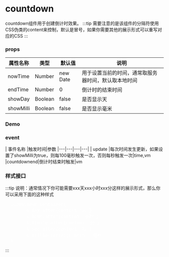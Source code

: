 # countdown

countdown组件用于创建倒计时效果。
:::tip
需要注意的是该组件的分隔符使用CSS伪类的content来控制，默认是冒号，如果你需要其他的展示形式可以重写对应的CSS
:::
### props

| 属性名称  |类型|默认值|说明
|---|---|---|---|
|nowTime|Number|new Date|用于设置当前的时间，通常取服务器时间，默认取本地时间
|endTime|Number|0|倒计时的结束时间
|showDay|Boolean|false|是否显示天
|showMilli|Boolean|false|是否显示毫米

### Demo

### event

| 事件名称  |触发时间|参数
|---|---|---|---|
| update  |每次时间发生更新，如果设置了showMilli为true，则每100毫秒触发一次，否则每秒触发一次|time,vm
|countdownend|倒计时结束时触发|vm

### 样式接口

:::tip
说明：通常情况下你可能需要xxx天xxx小时xxx分这样的展示形式，那么你可以采用下面的这种样式
  <pre style="color:white">
  .countdown-container{
        &.day:after{content:'天'}
        &.hour:after{content:'小时'}
        &.minute:after{content:'分'}
        &.sec:after{content:'秒'}
        &.millSec:after{content:'毫秒'}
  }
</pre>
  
:::

